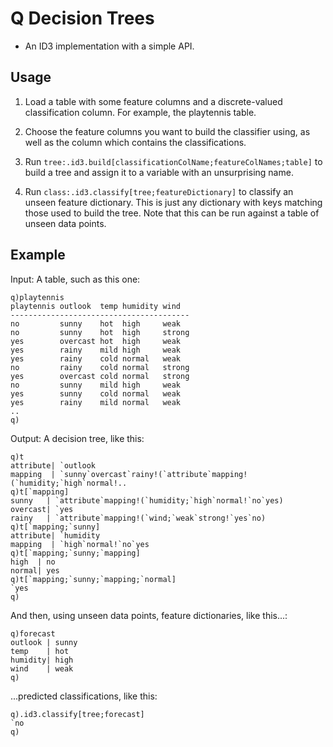 # Q Decision Trees

- An ID3 implementation with a simple API.

## Usage

1. Load a table with some feature columns and a discrete-valued classification
column. For example, the playtennis table.

2. Choose the feature columns you want to build the classifier using, as
well as the column which contains the classifications.

3. Run `tree:.id3.build[classificationColName;featureColNames;table]` to
build a tree and assign it to a variable with an unsurprising name.

4. Run `class:.id3.classify[tree;featureDictionary]` to classify an unseen
feature dictionary. This is just any dictionary with keys matching those used
to build the tree. Note that this can be run against a table of unseen data
points.

## Example

Input: A table, such as this one:

```
q)playtennis
playtennis outlook  temp humidity wind  
----------------------------------------
no         sunny    hot  high     weak  
no         sunny    hot  high     strong
yes        overcast hot  high     weak  
yes        rainy    mild high     weak  
yes        rainy    cold normal   weak  
no         rainy    cold normal   strong
yes        overcast cold normal   strong
no         sunny    mild high     weak  
yes        sunny    cold normal   weak  
yes        rainy    mild normal   weak  
..
q)
```

Output: A decision tree, like this:
```
q)t
attribute| `outlook
mapping  | `sunny`overcast`rainy!(`attribute`mapping!(`humidity;`high`normal!..
q)t[`mapping]
sunny   | `attribute`mapping!(`humidity;`high`normal!`no`yes)
overcast| `yes
rainy   | `attribute`mapping!(`wind;`weak`strong!`yes`no)
q)t[`mapping;`sunny]
attribute| `humidity
mapping  | `high`normal!`no`yes
q)t[`mapping;`sunny;`mapping]
high  | no
normal| yes
q)t[`mapping;`sunny;`mapping;`normal]
`yes
q)
```

And then, using unseen data points, feature dictionaries, like this...:

```
q)forecast
outlook | sunny
temp    | hot
humidity| high
wind    | weak
q)
```

...predicted classifications, like this:

```
q).id3.classify[tree;forecast]
`no
q)
```

